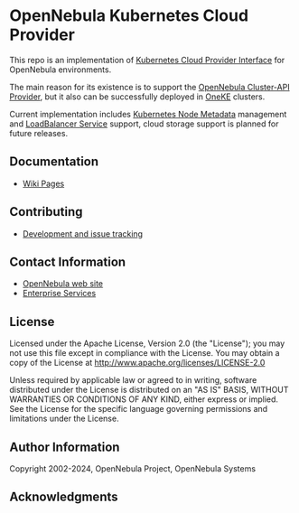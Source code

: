 [//]: # ( vim: set wrap : )

# OpenNebula Kubernetes Cloud Provider

This repo is an implementation of [Kubernetes Cloud Provider Interface](https://github.com/kubernetes/kubernetes/tree/master/staging/src/k8s.io/cloud-provider) for OpenNebula environments.

The main reason for its existence is to support the [OpenNebula Cluster-API Provider](https://github.com/OpenNebula/cluster-api-provider-opennebula), but it also can be successfully deployed in [OneKE](https://github.com/OpenNebula/one-apps/wiki/oneke_quick) clusters.

Current implementation includes [Kubernetes Node Metadata](https://github.com/kubernetes/kubernetes/blob/3e431adb036999dc2c2aacc465a50698458d6e5a/staging/src/k8s.io/cloud-provider/cloud.go#L207-L223) management and [LoadBalancer Service](https://github.com/kubernetes/kubernetes/blob/3e431adb036999dc2c2aacc465a50698458d6e5a/staging/src/k8s.io/cloud-provider/cloud.go#L122-L173) support, cloud storage support is planned for future releases.

## Documentation

* [Wiki Pages](https://github.com/OpenNebula/cloud-provider-opennebula/wiki)

## Contributing

* [Development and issue tracking](https://github.com/OpenNebula/cloud-provider-opennebula/issues)

## Contact Information

* [OpenNebula web site](https://opennebula.io)
* [Enterprise Services](https://opennebula.io/enterprise)

## License

Licensed under the Apache License, Version 2.0 (the "License"); you may not use this file except in compliance with the License. You may obtain a copy of the License at http://www.apache.org/licenses/LICENSE-2.0

Unless required by applicable law or agreed to in writing, software distributed under the License is distributed on an "AS IS" BASIS, WITHOUT WARRANTIES OR CONDITIONS OF ANY KIND, either express or implied. See the License for the specific language governing permissions and limitations under the License.

## Author Information

Copyright 2002-2024, OpenNebula Project, OpenNebula Systems

## Acknowledgments
